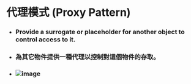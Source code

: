 代理模式 (Proxy Pattern)
=====
* ### Provide a surrogate or placeholder for another object to control access to it.
* ### 為其它物件提供一種代理以控制對這個物件的存取。
* ### ![image](https://gitlab.com/ChiangWei/main/-/raw/master/DesignPatterns%20(Python)/%E4%BB%A3%E7%90%86%E6%A8%A1%E5%BC%8F%20(Proxy%20Pattern)/%E4%BB%A3%E7%90%86%E6%A8%A1%E5%BC%8F%E7%9A%84%E9%A1%9E%E5%88%A5%E5%9C%96.jpg)
